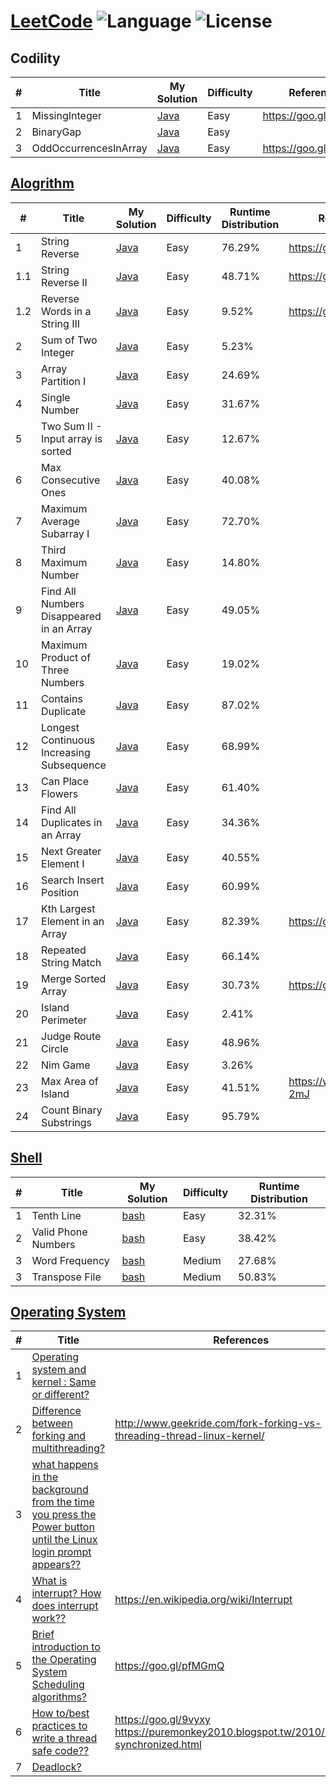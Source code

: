 # [LeetCode](https://leetcode.com/problemset/algorithms/) ![Language](https://img.shields.io/badge/language-Java%20%2F%20bash-brightgreen.svg) ![License](https://img.shields.io/github/license/mashape/apistatus.svg)

## Codility
| # | Title | My Solution | Difficulty | References |
|---| ----- | ------------| ---------- | --------------- |
|1|MissingInteger| [Java](https://codility.com/demo/results/demoG4275K-ZKB)|Easy|https://goo.gl/Q41MvL|
|2|BinaryGap| [Java](https://codility.com/demo/results/trainingKSSKYW-C8V/)|Easy||
|3| OddOccurrencesInArray| [Java](https://codility.com/demo/results/trainingD5X8BD-WSP/)|Easy|https://goo.gl/e58xUo|

## [Alogrithm](https://leetcode.com/problemset/algorithms/)
| # | Title | My Solution | Difficulty | Runtime Distribution | References |
|---| ----- | ------------| ---------- | -------------------- | --------------- |
|1|String Reverse | [Java](https://leetcode.com/submissions/detail/116986186/)|Easy|76.29%|https://goo.gl/JHrRSx|
|1.1|String Reverse II | [Java](https://leetcode.com/submissions/detail/120994187/)|Easy|48.71%|https://goo.gl/kQedC1|
|1.2|Reverse Words in a String III | [Java](https://leetcode.com/submissions/detail/121001822/)|Easy|9.52%|https://goo.gl/4ynVNa|
|2|Sum of Two Integer | [Java](https://leetcode.com/submissions/detail/117158962/)|Easy|5.23%||
|3|Array Partition I | [Java](https://leetcode.com/submissions/detail/117166202/)|Easy|24.69%||
|4|Single Number| [Java](https://leetcode.com/submissions/detail/117170172/)|Easy|31.67%||
|5|Two Sum II - Input array is sorted| [Java](https://leetcode.com/submissions/detail/117682773/)|Easy|12.67%||
|6|Max Consecutive Ones| [Java](https://leetcode.com/submissions/detail/117767949/)|Easy|40.08%||
|7|Maximum Average Subarray I| [Java](https://leetcode.com/submissions/detail/117773648/)|Easy|72.70%||
|8|Third Maximum Number| [Java](https://leetcode.com/submissions/detail/117991692/)|Easy|14.80%||
|9|Find All Numbers Disappeared in an Array| [Java](https://leetcode.com/submissions/detail/118670655/)|Easy|49.05%||
|10|Maximum Product of Three Numbers| [Java](https://leetcode.com/submissions/detail/118689647/)|Easy|19.02%||
|11|Contains Duplicate| [Java](https://leetcode.com/submissions/detail/118968645/)|Easy|87.02%||
|12|Longest Continuous Increasing Subsequence| [Java](https://leetcode.com/submissions/detail/119281994/)|Easy|68.99%||
|13|Can Place Flowers| [Java](https://leetcode.com/submissions/detail/119679386/)|Easy|61.40%||
|14|Find All Duplicates in an Array| [Java](https://leetcode.com/submissions/detail/120128320//)|Easy|34.36%||
|15|Next Greater Element I| [Java](https://leetcode.com/submissions/detail/120156084/)|Easy|40.55%||
|16|Search Insert Position| [Java](https://leetcode.com/submissions/detail/120162596/)|Easy|60.99%||
|17|Kth Largest Element in an Array| [Java](https://leetcode.com/submissions/detail/120991489/)|Easy|82.39%|https://goo.gl/tPiLpt|
|18|Repeated String Match| [Java](https://leetcode.com/submissions/detail/122374244/)|Easy|66.14%||
|19|Merge Sorted Array| [Java](https://leetcode.com/submissions/detail/122651785/)|Easy|30.73%|https://goo.gl/mASXEL|
|20|Island Perimeter| [Java](https://leetcode.com/submissions/detail/122723890/)|Easy|2.41%||
|21|Judge Route Circle| [Java](https://leetcode.com/submissions/detail/122845838/)|Easy|48.96%||
|22|Nim Game| [Java](https://leetcode.com/submissions/detail/123781505/)|Easy|3.26%||
|23|Max Area of Island| [Java](https://leetcode.com/submissions/detail/123947138//)|Easy|41.51%|https://wp.me/p8Gp04-2mJ|
|24|Count Binary Substrings| [Java](https://leetcode.com/submissions/detail/124015055/)|Easy|95.79%||

## [Shell](https://leetcode.com/problemset/shell/)
| # | Title | My Solution | Difficulty | Runtime Distribution |
|---| ----- | -------- | ---------- |----------------- |
|1| Tenth Line| [bash](https://leetcode.com/submissions/detail/117170787/)|Easy|32.31%|
|2| Valid Phone Numbers | [bash](https://leetcode.com/submissions/detail/117174270/)|Easy|38.42%|
|3| Word Frequency | [bash](https://leetcode.com/submissions/detail/117502389/)|Medium|27.68%|
|3| Transpose File | [bash](https://leetcode.com/submissions/detail/117507969/)|Medium|50.83%|

## [Operating System](https://leetcode.com/problemset/operating-system/)
| # | Title | References |
|---| ----- | ---------- |
|1| [Operating system and kernel : Same or different?](https://discuss.leetcode.com/topic/91379/operating-system-and-kernel-same-or-different)| |
|2| [Difference between forking and multithreading?](https://discuss.leetcode.com/topic/90888/difference-between-forking-and-multithreading)| http://www.geekride.com/fork-forking-vs-threading-thread-linux-kernel/ |
|3| [what happens in the background from the time you press the Power button until the Linux login prompt appears??](https://discuss.leetcode.com/topic/92910/what-happens-in-the-background-from-the-time-you-press-the-power-button-until-the-linux-login-prompt-appears)|  |
|4| [What is interrupt? How does interrupt work??](https://discuss.leetcode.com/topic/91895/what-is-interrupt-how-does-interrupt-work)|  https://en.wikipedia.org/wiki/Interrupt|
|5| [Brief introduction to the Operating System Scheduling algorithms?](https://discuss.leetcode.com/topic/90876/brief-introduction-to-the-operating-system-scheduling-algorithms/)|https://goo.gl/pfMGmQ |
|6| [How to/best practices to write a thread safe code??](https://discuss.leetcode.com/topic/95726/how-to-best-practices-to-write-a-thread-safe-code)|https://goo.gl/9vyxy <br/>https://puremonkey2010.blogspot.tw/2010/08/java-synchronized.html |
|7| [Deadlock?](https://discuss.leetcode.com/topic/91074/deadlock)||


